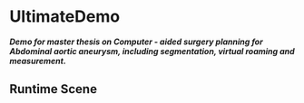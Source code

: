# UltimateDemo
***Demo for master thesis on Computer - aided surgery planning for Abdominal aortic aneurysm, including segmentation, virtual roaming and measurement.***

## Runtime Scene
